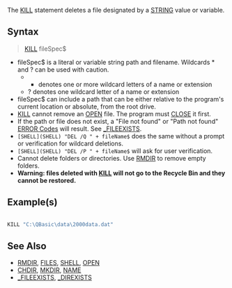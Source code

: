 The [KILL](KILL) statement deletes a file designated by a [STRING](STRING) value or variable.

## Syntax

> [KILL](KILL) fileSpec$

* fileSpec$ is a literal or variable string path and filename. Wildcards * and ? can be used with caution.
  - * denotes one or more wildcard letters of a name or extension
  - ? denotes one wildcard letter of a name or extension
* fileSpec$ can include a path that can be either relative to the program's current location or absolute, from the root drive.
* [KILL](KILL) cannot remove an [OPEN](OPEN) file. The program must [CLOSE](CLOSE) it first.  
* If the path or file does not exist, a "File not found" or "Path not found" [ERROR Codes](ERROR-Codes) will result. See [_FILEEXISTS](_FILEEXISTS).
* `[SHELL](SHELL) "DEL /Q " + fileName$` does the same without a prompt or verification for wildcard deletions.
* `[SHELL](SHELL) "DEL /P " + fileName$` will ask for user verification. 
* Cannot delete folders or directories. Use [RMDIR](RMDIR) to remove empty folders.
* **Warning: files deleted with [KILL](KILL) will not go to the Recycle Bin and they cannot be restored.**

## Example(s)

```vb

KILL "C:\QBasic\data\2000data.dat"

```

## See Also

* [RMDIR](RMDIR), [FILES](FILES), [SHELL](SHELL), [OPEN](OPEN)
* [CHDIR](CHDIR), [MKDIR](MKDIR), [NAME](NAME)
* [_FILEEXISTS](_FILEEXISTS), [_DIREXISTS](_DIREXISTS)
